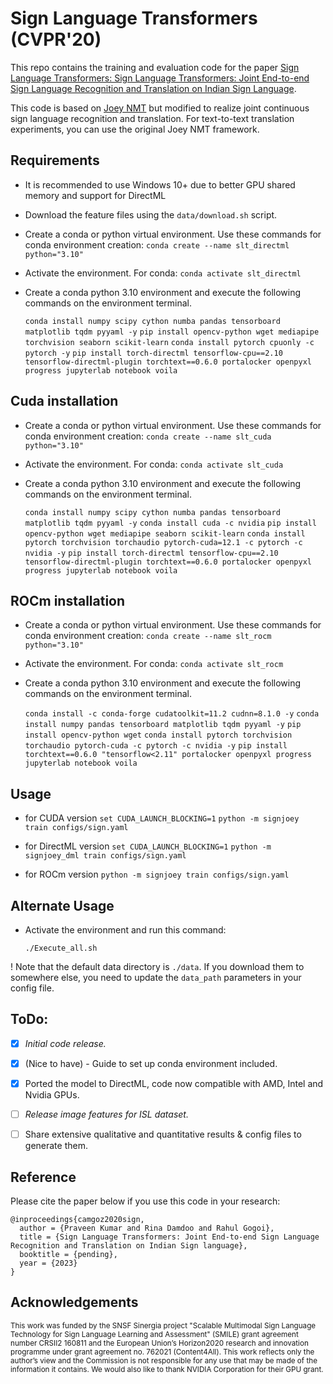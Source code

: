 # Sign Language Transformers (CVPR'20)

This repo contains the training and evaluation code for the paper [Sign Language Transformers: Sign Language Transformers: Joint End-to-end Sign Language Recognition and Translation on Indian Sign Language](pending_link). 

This code is based on [Joey NMT](https://github.com/joeynmt/joeynmt) but modified to realize joint continuous sign language recognition and translation. For text-to-text translation experiments, you can use the original Joey NMT framework.
 
## Requirements
* It is recommended to use Windows 10+ due to better GPU shared memory and support for DirectML

* Download the feature files using the `data/download.sh` script.

* Create a conda or python virtual environment. Use these commands for conda environment creation:
    `conda create --name slt_directml python="3.10"`

* Activate the environment. For conda:
    `conda activate slt_directml`

* Create a conda python 3.10 environment and execute the following commands on the environment terminal.

    `conda install numpy scipy cython numba pandas tensorboard matplotlib tqdm pyyaml -y`
    `pip install opencv-python wget mediapipe torchvision seaborn scikit-learn`
    `conda install pytorch cpuonly -c pytorch -y`
    `pip install torch-directml tensorflow-cpu==2.10 tensorflow-directml-plugin torchtext==0.6.0 portalocker openpyxl progress jupyterlab notebook voila`

## Cuda installation
* Create a conda or python virtual environment. Use these commands for conda environment creation:
    `conda create --name slt_cuda python="3.10"`

* Activate the environment. For conda:
    `conda activate slt_cuda`

* Create a conda python 3.10 environment and execute the following commands on the environment terminal.

    `conda install numpy scipy cython numba pandas tensorboard matplotlib tqdm pyyaml -y`
    `conda install cuda -c nvidia`
    `pip install opencv-python wget mediapipe seaborn scikit-learn`
    `conda install pytorch torchvision torchaudio pytorch-cuda=12.1 -c pytorch -c nvidia -y`
    `pip install torch-directml tensorflow-cpu==2.10 tensorflow-directml-plugin torchtext==0.6.0 portalocker openpyxl progress jupyterlab notebook voila`

## ROCm installation
* Create a conda or python virtual environment. Use these commands for conda environment creation:
    `conda create --name slt_rocm python="3.10"`

* Activate the environment. For conda:
    `conda activate slt_rocm`

* Create a conda python 3.10 environment and execute the following commands on the environment terminal.

    `conda install -c conda-forge cudatoolkit=11.2 cudnn=8.1.0 -y`
    `conda install numpy pandas tensorboard matplotlib tqdm pyyaml -y`
    `pip install opencv-python wget`
    `conda install pytorch torchvision torchaudio pytorch-cuda -c pytorch -c nvidia -y`
    `pip install torchtext==0.6.0 "tensorflow<2.11" portalocker openpyxl progress jupyterlab notebook voila`

## Usage
* for CUDA version
  `set CUDA_LAUNCH_BLOCKING=1`
  `python -m signjoey train configs/sign.yaml`

* for DirectML version
  `set CUDA_LAUNCH_BLOCKING=1`
  `python -m signjoey_dml train configs/sign.yaml`

* for ROCm version
  `python -m signjoey train configs/sign.yaml`



## Alternate Usage

* Activate the environment and run this command:

    `./Execute_all.sh`

! Note that the default data directory is `./data`. If you download them to somewhere else, you need to update the `data_path` parameters in your config file.   
## ToDo:

- [X] *Initial code release.*
- [X] (Nice to have) - Guide to set up conda environment included.
- [X] Ported the model to DirectML, code now compatible with AMD, Intel and Nvidia GPUs.
- [ ] *Release image features for ISL dataset.*
- [ ] Share extensive qualitative and quantitative results & config files to generate them.


## Reference

Please cite the paper below if you use this code in your research:

    @inproceedings{camgoz2020sign,
      author = {Praveen Kumar and Rina Damdoo and Rahul Gogoi},
      title = {Sign Language Transformers: Joint End-to-end Sign Language Recognition and Translation on Indian Sign language},
      booktitle = {pending},
      year = {2023}
    }

## Acknowledgements
<sub>This work was funded by the SNSF Sinergia project "Scalable Multimodal Sign Language Technology for Sign Language Learning and Assessment" (SMILE) grant agreement number CRSII2 160811 and the European Union’s Horizon2020 research and innovation programme under grant agreement no. 762021 (Content4All). This work reflects only the author’s view and the Commission is not responsible for any use that may be made of the information it contains. We would also like to thank NVIDIA Corporation for their GPU grant. </sub>
